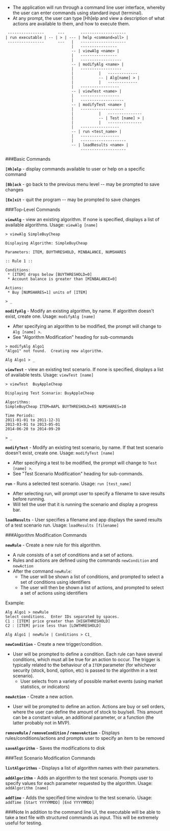 * The application will run through a command line user interface, whereby the user can enter commands using standard input (terminal).
* At any prompt, the user can type [Hh]elp and view a description of what actions are available to them, and how to execute them.

```
 ----------------      ---       --------------------
| run executable | -- | > | --- | help <command=all> |
 ----------------      ---   |   --------------------
                             |   ----------------
                             -- | viewAlg <name> |
                             |   ----------------
                             |   ------------------
                             -- | modifyAlg <name> |
                             |   ------------------
                             |           |   -------------  
                             |           -- | Alg[name] > |
                             |           |   -------------
							 |   -----------------
					 		 -- | viewTest <name> |
					 		 |   -----------------
					 		 |   -------------------
					 		 -- | modifyTest <name> |
					 		 |   -------------------
                             |           |   ---------------
                             |           -- | Test [name] > |
                             |           |   ---------------
                             |   -----------------
                             -- | run <test_name> |
                             |   -----------------
							 |   --------------------
							 -- | loadResults <name> |
							     --------------------

```

###Basic Commands

**`[Hh]elp`** - display commands available to user or help on a specific command

**`[Bb]ack`** - go back to the previous menu level -- may be prompted to save changes

**`[Ee]xit`** - quit the program -- may be prompted to save changes

###Top-Level Commands

**`viewAlg`** - view an existing algorithm.  If none is specified, displays a list of available algorithms.  Usage: `viewAlg [name]`
```
> viewAlg SimpleBuyCheap

Displaying Algorithm: SimpleBuyCheap

Parameters: ITEM, BUYTHRESHOLD, MINBALANCE, NUMSHARES

:: Rule 1 ::

Conditions: 
 * [ITEM] drops below [BUYTHRESHOLD=0]
 * Account balance is greater than [MINBALANCE=0]

Actions:
 * Buy [NUMSHARES=1] units of [ITEM]

> _
```

**`modifyAlg`** - Modify an existing algorithm, by name.  If algorithm doesn't exist, create one.  Usage: `modifyAlg [name]`
* After specifying an algorithm to be modified, the prompt will change to `Alg [name] >`.
* See "Algorithm Modification" heading for sub-commands
```
> modifyAlg Algo1
"Algo1" not found.  Creating new algorithm.

Alg Algo1 > _
```

**`viewTest`** - view an existing test scenario.  If none is specified, displays a list of available tests.  Usage: `viewTest [name]`
```
> viewTest  BuyAppleCheap

Displaying Test Scenario: BuyAppleCheap

Algorithms:
SimpleBuyCheap ITEM=AAPL BUYTHRESHOLD=65 NUMSHARES=10

Time Periods:
2011-01-01 to 2011-12-31
2013-03-01 to 2013-05-01
2014-06-20 to 2014-09-20

> _
```

**`modifyTest`** -  Modify an existing test scenario, by name.  If that test scenario doesn't exist, create one.  Usage: `modifyTest [name]`
* After specifying a test to be modified, the prompt will change to `Test [name] >`.
* See "Test Scenario Modification" heading for sub-commands.

**`run`** - Runs a selected test scenario.  Usage: `run [test_name]`
* After selecting run, will prompt user to specify a filename to save results before running.
* Will tell the user that it is running the scenario and display a progress bar.

**`loadResults`** - User specifies a filename and app displays the saved results of a test scenario run.  Usage: `loadResults [filename]`

###Algorithm Modification Commands

**`newRule`** - Create a new rule for this algorithm.
* A rule consists of a set of conditions and a set of actions.
* Rules and actions are defined using the commands `newCondition` and `newAction`
* After the command `newRule`:
  * The user will be shown a list of conditions, and prompted to select a set of conditions using identifiers
  * The user will then be shown a list of actions, and prompted to select a set of actions using identifiers

Example:
```
Alg Algo1 > newRule
Select conditions.  Enter IDs separated by spaces.
C1 : [ITEM] price greater than [HIGHTHRESHOLD]
C2 : [ITEM] price less than [LOWTHRESHOLD]

Alg Algo1 | newRule | Conditions > C1_
```

**`newCondition`** - Create a new trigger/condition.
* User will be prompted to define a condition.  Each rule can have several conditions, which must all be true for an action to occur.  The trigger is typically related to the behaviour of a `ITEM` parameter (for whichever security (stock, bond, option, etc) is passed to the algorithm in a test scenario).
  * User selects from a variety of possible market events (using market statistics, or indicators)
  
**`newAction`** - Create a new action.
* User will be prompted to define an action.  Actions are buy or sell orders, where the user can define the amount of stock to buy/sell.  This amount can be a constant value, an additional parameter, or a function (the latter probably not in MVP).

**`removeRule` / `removeCondition` / `removeAction`** - Displays rules/conditions/actions and prompts user to specify an item to be removed

**`saveAlgorithm`** - Saves the modifications to disk

###Test Scenario Modification Commands

**`listAlgorithms`** - Displays a list of algorithm names with their parameters.

**`addAlgorithm`** - Adds an algorithm to the test scenario.  Prompts user to specify values for each parameter requested by the algorithm.
Usage: `addAlgorithm [name]`

**`addTime`** - Adds the specified time window to the test scenario.
Usage: `addTime [Start YYYYMMDD] [End YYYYMMDD]`


###Note
In addition to the command line UI, the executable will be able to take a text file with structured commands as input.  This will be extremely useful for testing.